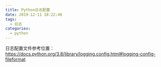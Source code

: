 ```yaml
---
title: Python日志配置
date: 2019-12-11 18:22:48
tags:
  - 日志
categories:
  - python
---
```





日志配置文件参考位置：https://docs.python.org/3.8/library/logging.config.html#logging-config-fileformat
